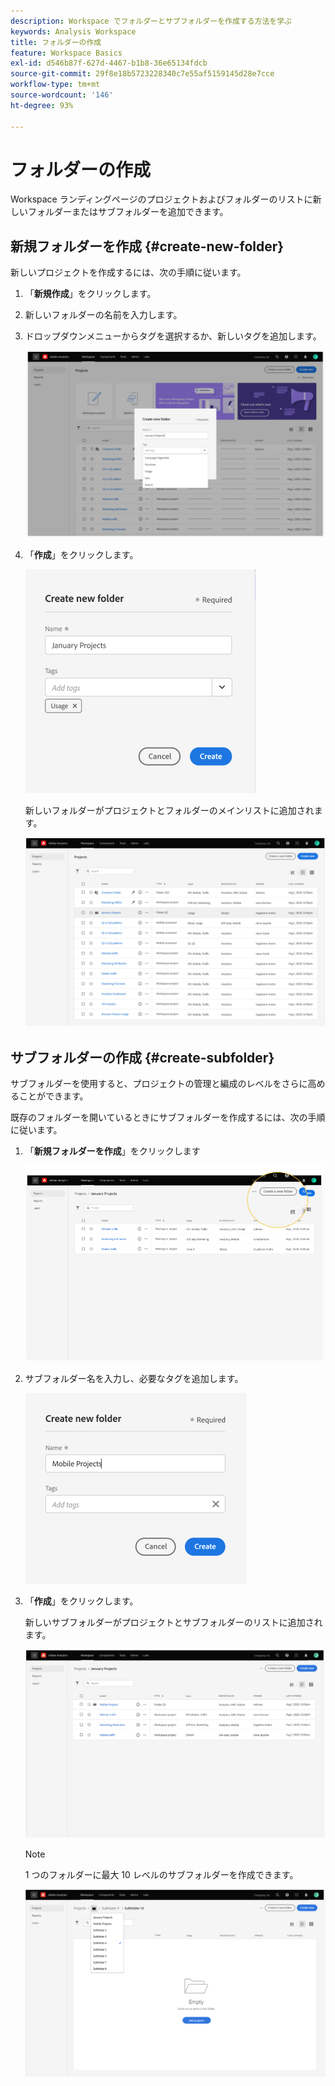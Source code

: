 ```yaml
---
description: Workspace でフォルダーとサブフォルダーを作成する方法を学ぶ
keywords: Analysis Workspace
title: フォルダーの作成
feature: Workspace Basics
exl-id: d546b87f-627d-4467-b1b8-36e65134fdcb
source-git-commit: 29f8e18b5723228340c7e55af5159145d28e7cce
workflow-type: tm+mt
source-wordcount: '146'
ht-degree: 93%

---
```


# フォルダーの作成

Workspace ランディングページのプロジェクトおよびフォルダーのリストに新しいフォルダーまたはサブフォルダーを追加できます。

## 新規フォルダーを作成 {#create-new-folder}

新しいプロジェクトを作成するには、次の手順に従います。

1. 「**新規作成**」をクリックします。

1. 新しいフォルダーの名前を入力します。

1. ドロップダウンメニューからタグを選択するか、新しいタグを追加します。

   ![](/help/analyze/analysis-workspace/build-workspace-project/assets/select-tags.png)

1. 「**作成**」をクリックします。

   ![](/help/analyze/analysis-workspace/build-workspace-project/assets/create.png)

   新しいフォルダーがプロジェクトとフォルダーのメインリストに追加されます。

   ![](/help/analyze/analysis-workspace/build-workspace-project/assets/create-new-listed.png)

## サブフォルダーの作成 {#create-subfolder}

サブフォルダーを使用すると、プロジェクトの管理と編成のレベルをさらに高めることができます。

既存のフォルダーを開いているときにサブフォルダーを作成するには、次の手順に従います。

1. 「**新規フォルダーを作成**」をクリックします

   ![](/help/analyze/analysis-workspace/build-workspace-project/assets/create-subfolder2.png)

1. サブフォルダー名を入力し、必要なタグを追加します。

   ![](/help/analyze/analysis-workspace/build-workspace-project/assets/create-subfolder-name.png)

1. 「**作成**」をクリックします。

   新しいサブフォルダーがプロジェクトとサブフォルダーのリストに追加されます。

   ![](/help/analyze/analysis-workspace/build-workspace-project/assets/create-subfolder-added.png)

   >[!NOTE]
   >
   >1 つのフォルダーに最大 10 レベルのサブフォルダーを作成できます。

   ![](/help/analyze/analysis-workspace/build-workspace-project/assets/create-subfolder-limit.png)
